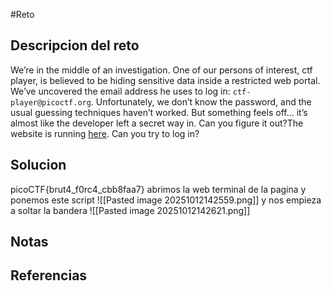 #Reto 
## Descripcion del reto
We’re in the middle of an investigation. One of our persons of interest, ctf player, is believed to be hiding sensitive data inside a restricted web portal. We’ve uncovered the email address he uses to log in: `ctf-player@picoctf.org`. Unfortunately, we don’t know the password, and the usual guessing techniques haven’t worked. But something feels off... it’s almost like the developer left a secret way in. Can you figure it out?The website is running [here](http://amiable-citadel.picoctf.net:55066/). Can you try to log in?
## Solucion
picoCTF{brut4_f0rc4_cbb8faa7}
abrimos la web terminal de la pagina y ponemos este script
![[Pasted image 20251012142559.png]]
y nos empieza a soltar la bandera
![[Pasted image 20251012142621.png]]
## Notas

## Referencias
